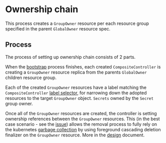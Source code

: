 # Ownership chain

This process creates a `GroupOwner` resource per each resource group specified in the parent `GlobalOwner` resource spec.

## Process

The process of setting up ownership chain consists of 2 parts.

When the [bootstrap][] process finishes, each created `CompositeController` is creating a `GroupOwner` resource replica from the parents `GlobalOwner` children resource group.

Each of the created `GroupOwner` resources have a label matching the `CompositeController` [label selector][], for narrowing down the adopted resources to the target `GroupOwner` object. `Secrets` owned by the `Secret` group owner.

Once all of the `GroupOwner` resources are created, the controller is setting ownership references between the `GroupOwner` resources. This (in the best case scenario - see the [issue][]) allows the removal process to fully rely on the kubernetes [garbage collection][] by using foreground cascading deletion finalizer on the `GroupOwner` resource. More in the [design] document.

[bootstrap]: ./02_bootstrap.md
[label selector]: https://metacontroller.github.io/metacontroller/api/compositecontroller.html#parent-resource
[issue]: ../05_design/02_ordered_deletion.md#blockers
[garbage collection]: https://kubernetes.io/docs/concepts/architecture/garbage-collection/#cascading-deletion
[design]: ../05_design/02_ordered_deletion.md#ordered-deletion